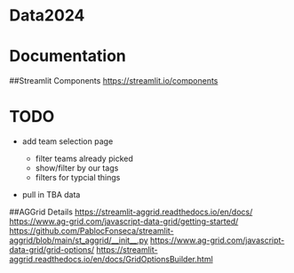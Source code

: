 # Data2024

# Documentation

##Streamlit Components
https://streamlit.io/components


# TODO
* add team selection page
  * filter teams already picked
  * show/filter by our tags
  * filters for typcial things
  
* pull in TBA data

##AGGrid Details
https://streamlit-aggrid.readthedocs.io/en/docs/
https://www.ag-grid.com/javascript-data-grid/getting-started/
https://github.com/PablocFonseca/streamlit-aggrid/blob/main/st_aggrid/__init__.py
https://www.ag-grid.com/javascript-data-grid/grid-options/
https://streamlit-aggrid.readthedocs.io/en/docs/GridOptionsBuilder.html